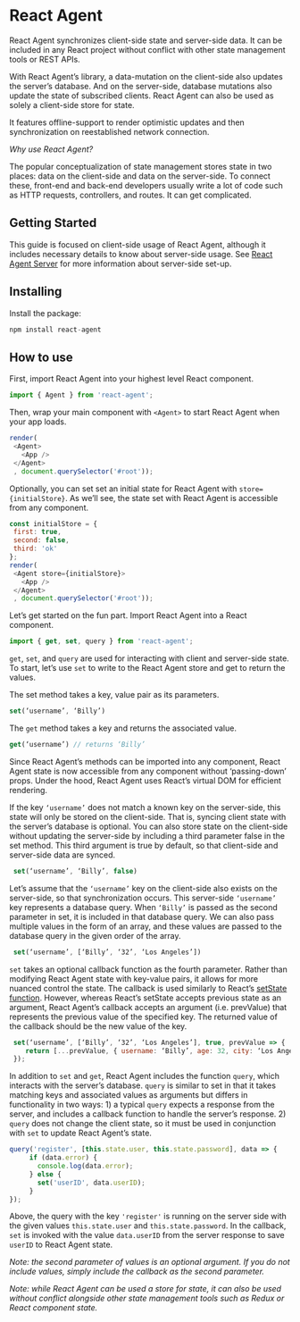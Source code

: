 # React Agent

React Agent synchronizes client-side state and server-side data.  It can be included in any React project without conflict with other state management tools or REST APIs.

With React Agent’s library, a data-mutation on the client-side also updates the server’s database. And on the server-side, database mutations also update the state of subscribed clients. React Agent can also be used as solely a client-side store for state.

It features offline-support to render optimistic updates and then synchronization on reestablished network connection.

*Why use React Agent?*

The popular conceptualization of state management stores state in two places: data on the client-side and data on the server-side. To connect these, front-end and back-end developers usually write a lot of code such as HTTP requests, controllers, and routes. It can get complicated.

## Getting Started

This guide is focused on client-side usage of React Agent, although it includes necessary details to know about server-side usage. See [React Agent Server](https://github.com/yokyak/react-agent/tree/master/packages/react-agent-server) for more information about server-side set-up.



## Installing
Install the package:
```javascript
npm install react-agent
```

## How to use
First, import React Agent into your highest level React component.
```javascript
import { Agent } from 'react-agent';
```

Then, wrap your main component with `<Agent>` to start React Agent when your app loads.

```javascript
render(
 <Agent>
   <App />
 </Agent>
 , document.querySelector('#root'));
 ```

Optionally, you can set set an initial state for React Agent with `store={initialStore}`.  As we’ll see, the state set with React Agent is accessible from any component.

```javascript
const initialStore = {
 first: true,
 second: false,
 third: 'ok'
};
render(
 <Agent store={initialStore}>
   <App />
 </Agent>
 , document.querySelector('#root'));
```

Let’s get started on the fun part. Import React Agent into a React component.

```javascript
import { get, set, query } from 'react-agent';
```

`get`, `set`, and `query` are used for interacting with client and server-side state.  To start, let’s use `set` to write to the React Agent store and get to return the values.

The set method takes a key, value pair as its parameters.

```javascript
set(‘username’, ‘Billy’)
```

The `get` method takes a key and returns the associated value.

```javascript
get(‘username’) // returns ‘Billy’
```

Since React Agent’s methods can be imported into any component, React Agent state is now accessible from any component without ‘passing-down’ props.  Under the hood, React Agent uses React’s virtual DOM for efficient rendering.

If the key `‘username’` does not match a known key on the server-side, this state will only be stored on the client-side. That is, syncing client state with the server’s database is optional. You can also store state on the client-side without updating the server-side by including a third parameter false in the set method. This third argument is true by default, so that client-side and server-side data are synced.

```javascript
 set(‘username’, ‘Billy’, false)
```

Let’s assume that the `‘username’` key on the client-side also exists on the server-side, so that synchronization occurs. This server-side `‘username’` key represents a database query.
When `‘Billy’` is passed as the second parameter in set, it is included in that database query. We can also pass multiple values in the form of an array, and these values are passed to the database query in the given order of the array.

```javascript
 set(‘username’, [‘Billy’, ‘32’, ‘Los Angeles’])
 ```

`set` takes an optional callback function as the fourth parameter. Rather than modifying React Agent state with key-value pairs, it allows for more nuanced control the state. The callback is used similarly to React’s [setState function](https://reactjs.org/docs/react-component.html#setstate).  However, whereas React’s setState accepts previous state as an argument, React Agent’s callback accepts an argument (i.e. prevValue) that represents the previous value of the specified key. The returned value of the callback should be the new value of the key.

```javascript
 set(‘username’, [‘Billy’, ‘32’, ‘Los Angeles’], true, prevValue => {
    return [...prevValue, { username: ‘Billy’, age: 32, city: ‘Los Angeles’ }];
 });
 ```

In addition to `set` and `get`, React Agent includes the function `query`, which interacts with the server’s database. `query` is similar to set in that it takes matching keys and associated values as arguments but differs in functionality in two ways: 1) a typical `query` expects a response from the server, and includes a callback function to handle the server’s response. 2) `query` does not change the client state, so it must be used in conjunction with `set` to update React Agent’s state.

```javascript
query('register', [this.state.user, this.state.password], data => {
     if (data.error) {
       console.log(data.error);
     } else {
       set('userID', data.userID);
     }
});
```

Above, the query with the key `'register'` is running on the server side with the given values `this.state.user`  and `this.state.password`. In the callback, `set` is invoked with the value `data.userID` from the server response to save `userID` to React Agent state.

_Note: the second parameter of values is an optional argument. If you do not include values, simply include the callback as the second parameter._

_Note: while React Agent can be used a store for state, it can also be used without conflict alongside other state management tools such as Redux or React component state._
